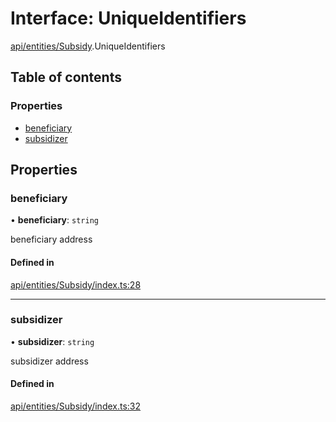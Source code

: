 # Interface: UniqueIdentifiers

[api/entities/Subsidy](../wiki/api.entities.Subsidy).UniqueIdentifiers

## Table of contents

### Properties

- [beneficiary](../wiki/api.entities.Subsidy.UniqueIdentifiers#beneficiary)
- [subsidizer](../wiki/api.entities.Subsidy.UniqueIdentifiers#subsidizer)

## Properties

### beneficiary

• **beneficiary**: `string`

beneficiary address

#### Defined in

[api/entities/Subsidy/index.ts:28](https://github.com/PolymeshAssociation/polymesh-sdk/blob/079537ad/src/api/entities/Subsidy/index.ts#L28)

___

### subsidizer

• **subsidizer**: `string`

subsidizer address

#### Defined in

[api/entities/Subsidy/index.ts:32](https://github.com/PolymeshAssociation/polymesh-sdk/blob/079537ad/src/api/entities/Subsidy/index.ts#L32)
